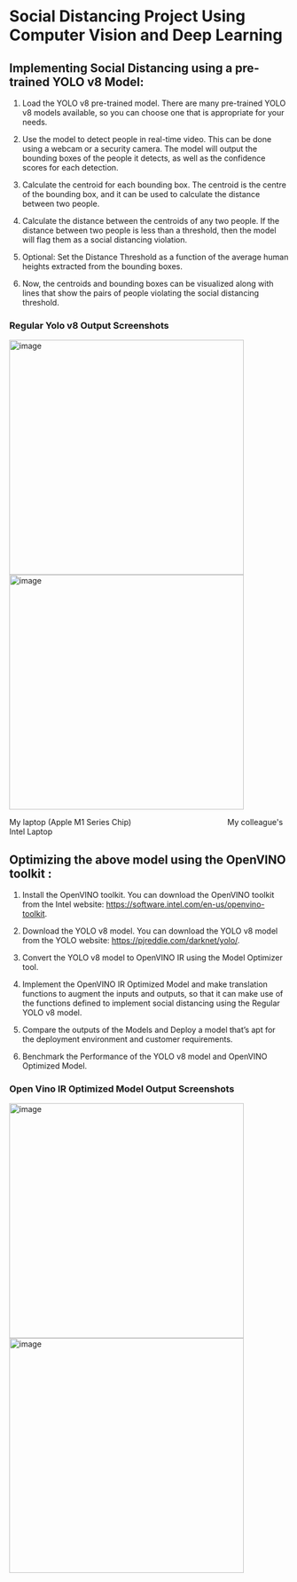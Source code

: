 # Social Distancing Project Using Computer Vision and Deep Learning

## Implementing Social Distancing using a pre-trained YOLO v8 Model:
1.	Load the YOLO v8 pre-trained model. There are many pre-trained YOLO v8 models available, so you can choose one that is appropriate for your needs.

2.	Use the model to detect people in real-time video. This can be done using a webcam or a security camera. The model will output the bounding boxes of the people it detects, as well as the confidence scores for each detection.

3.	Calculate the centroid for each bounding box. The centroid is the centre of the bounding box, and it can be used to calculate the distance between two people.

4.	Calculate the distance between the centroids of any two people. If the distance between two people is less than a threshold, then the model will flag them as a social distancing violation.

5.	Optional: Set the Distance Threshold as a function of the average human heights extracted from the bounding boxes.

6.	Now, the centroids and bounding boxes can be visualized along with lines that show the pairs of people violating the social distancing threshold.

### Regular Yolo v8 Output Screenshots
<img width="423" alt="image" src="https://github.com/URK20CS3026SHAWN/intelunnati_One_Hot_Encoder/assets/80960850/16210d51-3025-4e7f-b164-5d56894de04a">
<img width="423" alt="image" src="https://github.com/URK20CS3026SHAWN/intelunnati_One_Hot_Encoder/assets/80960850/c39def79-2470-47e9-9b66-b556ee4f07e3">

<p> My laptop (Apple M1 Series Chip)&nbsp; &nbsp; &nbsp; &nbsp; &nbsp; &nbsp; &nbsp; &nbsp; &nbsp; &nbsp; &nbsp; &nbsp; &nbsp; &nbsp; &nbsp; &nbsp; &nbsp; &nbsp; &nbsp; &nbsp; &nbsp; &nbsp; My colleague's Intel Laptop</p>




## Optimizing the above model using the OpenVINO toolkit :
1.	Install the OpenVINO toolkit. You can download the OpenVINO toolkit from the Intel website: https://software.intel.com/en-us/openvino-toolkit.

2.	Download the YOLO v8 model. You can download the YOLO v8 model from the YOLO website: https://pjreddie.com/darknet/yolo/.

3.	Convert the YOLO v8 model to OpenVINO IR using the Model Optimizer tool.

4.	Implement the OpenVINO IR Optimized Model and make translation functions to augment the inputs and outputs, so that it can make use of the functions defined to implement social distancing using the Regular YOLO v8 model.

5.	Compare the outputs of the Models and Deploy a model that’s apt for the deployment environment and customer requirements.

6.	Benchmark the Performance of the YOLO v8 model and OpenVINO Optimized Model.

### Open Vino IR Optimized Model Output Screenshots
<img width="423" alt="image" src="https://github.com/URK20CS3026SHAWN/intelunnati_One_Hot_Encoder/assets/80960850/956ef6f5-12ca-49ce-ba44-c90e8b1bf8f0">
<img width="423" alt="image" src="https://github.com/URK20CS3026SHAWN/intelunnati_One_Hot_Encoder/assets/80960850/793159dd-2525-44e7-b2e5-17205a0000a7">










